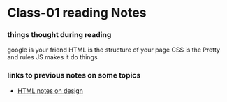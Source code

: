 # Class-01 reading Notes

### things thought during reading
google is your friend
HTML is the structure of your page CSS is the Pretty and rules JS makes it do things


### links to previous notes on some topics

* [HTML notes on design](https://m-ravenmoore.github.io/learning-journal/html-notes.html) 
